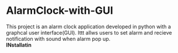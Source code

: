 # AlarmClock-with-GUI

This project is an alarm clock application developed in python with a graphcal user interface(GUI). Ittt allws users to set alarm and recieve notification with sound when alarm pop up.<br> **INstallatin**
